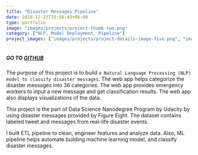 ```yaml
---
title: "Disaster Messages Pipeline"
date: 2019-12-23T15:56:43+06:00
type: portfolio
image: "images/projects/project-thumb-two.png"
category: ["NLP, Model Deployment, Pipeline"]
project_images: ["images/projects/project-details-image-five.png", "images/projects/project-details-image-six.png"]
---
```


##### GO TO [GITHUB](https://github.com/yejiseoung/DisasterMessage)


The purpose of this project is to build `a Natural Language Processing (NLP) model to classify disaster messages`. The web app helps categorize the disaster messages into 36 categories. The web app provides emergency workers to input a new message and get classification results. The web app also displays visualizations of the data. 

This project is the part of Data Science Nanodegree Program by Udacity by using disaster messages provided by Figure Eight. The dataset contains labeled tweet and messages from real-life disaster events. 

I built ETL pipeline to clean, engineer features and analyze data. Also, ML pipeline helps automate building machine learning model, and classify disaster messages. 




